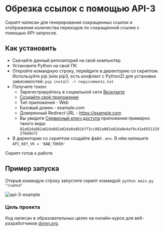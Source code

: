 # Обрезка ссылок с помощью API-3

Скрипт написан для генерирования сокращенных ссылок и отображения количества переходов по сокращенной ссылке с помощью API-запросов.

## Как установить

- Скачайте данный репозиторий на свой компьютер
- Установите Python на свой ПК
- Откройте командную строку, перейдите в директорию со скриптом. Используйте pip (или pip3, есть конфликт с Python2) для установки зависимостей: `pip install -r requirements.txt`
- Получите токен:
    * Зарегестрируйтесь в социальной сети [Вконтакте](https://vk.com)
    * [Создайте своё приложение](https://id.vk.ru/about/business/go/docs/ru/vkid/latest/vk-id/connection/create-application)
    * Тип приложения - Web
    * Базовый домен - example.com
    * Доверенный Redirect URL - https://example.com
    * Вы увидите [Сервисный ключ доступа](https://id.vk.ru/about/business/go/docs/ru/vkid/latest/vk-id/connection/tokens/service-token) приложения примерно такого вида:
      `82a02da882a02da882a02da8a981b7f3cc882a082a02da8e4af9c41e8551329276dde72`
- В директории со скриптом создайте файл `.env`. В нём напишите `API_KEY_VK = 'ВАШ_ТОКЕН'`

Скрипт готов к работе

## Пример запуска

Открыв командую строку запустите скрипт командой: `python main.py "ссылка"`

![api-3-example](https://github.com/user-attachments/assets/c777e71b-555f-4dfc-a2b5-6e3036c985d7)

### Цель проекта

Код написан в образовательных целях на онлайн-курсе для веб-разработчиков [dvmn.org](https://dvmn.org).
